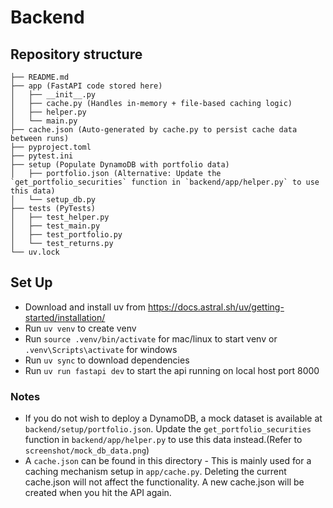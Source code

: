 # Backend

## Repository structure
```
├── README.md
├── app (FastAPI code stored here)
│   ├── __init__.py
│   ├── cache.py (Handles in-memory + file-based caching logic)
│   ├── helper.py
│   └── main.py
├── cache.json (Auto-generated by cache.py to persist cache data between runs)
├── pyproject.toml
├── pytest.ini
├── setup (Populate DynamoDB with portfolio data)
│   ├── portfolio.json (Alternative: Update the `get_portfolio_securities` function in `backend/app/helper.py` to use this data)
│   └── setup_db.py
├── tests (PyTests)
│   ├── test_helper.py
│   ├── test_main.py
│   ├── test_portfolio.py
│   └── test_returns.py
└── uv.lock
```

## Set Up
- Download and install uv from https://docs.astral.sh/uv/getting-started/installation/
- Run `uv venv` to create venv
- Run `source .venv/bin/activate` for mac/linux to start venv or `.venv\Scripts\activate` for windows
- Run `uv sync` to download dependencies
- Run `uv run fastapi dev` to start the api running on local host port 8000

### Notes
-  If you do not wish to deploy a DynamoDB, a mock dataset is available at `backend/setup/portfolio.json`. Update the `get_portfolio_securities` function in `backend/app/helper.py` to use this data instead.(Refer to `screenshot/mock_db_data.png`)
- A `cache.json` can be found in this directory - This is mainly used for a caching mechanism setup in `app/cache.py`. Deleting the current cache.json will not affect the functionality. A new cache.json will be created when you hit the API again.
